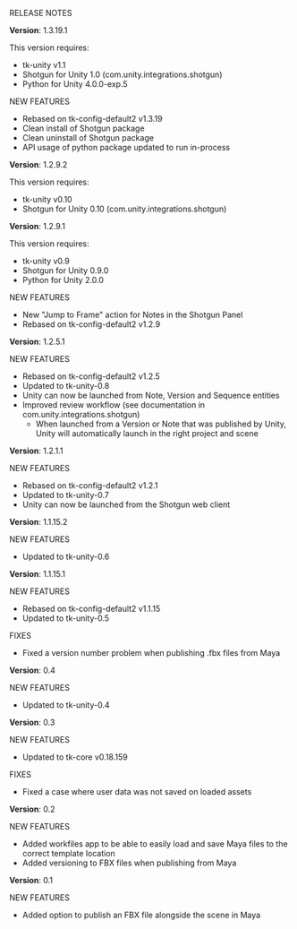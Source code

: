 ﻿RELEASE NOTES

**Version**: 1.3.19.1

This version requires:
* tk-unity v1.1
* Shotgun for Unity 1.0 (com.unity.integrations.shotgun)
* Python for Unity 4.0.0-exp.5

NEW FEATURES
* Rebased on tk-config-default2 v1.3.19
* Clean install of Shotgun package
* Clean uninstall of Shotgun package
* API usage of python package updated to run in-process 

**Version**: 1.2.9.2

This version requires:
* tk-unity v0.10
* Shotgun for Unity 0.10 (com.unity.integrations.shotgun)

**Version**: 1.2.9.1

This version requires:
* tk-unity v0.9
* Shotgun for Unity 0.9.0
* Python for Unity 2.0.0

NEW FEATURES
* New "Jump to Frame" action for Notes in the Shotgun Panel
* Rebased on tk-config-default2 v1.2.9

**Version**: 1.2.5.1

NEW FEATURES
* Rebased on tk-config-default2 v1.2.5
* Updated to tk-unity-0.8
* Unity can now be launched from Note, Version and Sequence entities
* Improved review workflow (see documentation in com.unity.integrations.shotgun)
  * When launched from a Version or Note that was published by Unity, Unity will 
  automatically launch in the right project and scene

**Version**: 1.2.1.1

NEW FEATURES
* Rebased on tk-config-default2 v1.2.1
* Updated to tk-unity-0.7
* Unity can now be launched from the Shotgun web client

**Version**: 1.1.15.2

NEW FEATURES
* Updated to tk-unity-0.6

**Version**: 1.1.15.1

NEW FEATURES
* Rebased on tk-config-default2 v1.1.15
* Updated to tk-unity-0.5

FIXES

* Fixed a version number problem when publishing .fbx files from Maya

**Version**: 0.4

NEW FEATURES

* Updated to tk-unity-0.4

**Version**: 0.3

NEW FEATURES

* Updated to tk-core v0.18.159

FIXES

* Fixed a case where user data was not saved on loaded assets

**Version**: 0.2

NEW FEATURES

* Added workfiles app to be able to easily load and save Maya files to the correct template location
* Added versioning to FBX files when publishing from Maya

**Version**: 0.1

NEW FEATURES

* Added option to publish an FBX file alongside the scene in Maya

